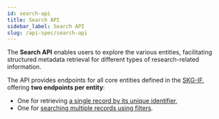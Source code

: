 ```yaml
---
id: search-api
title: Search API
sidebar_label: Search API
slug: /api-spec/search-api
---
```


The **Search API** enables users to explore the various entities, facilitating structured metadata retrieval for different types of research-related information.

The API provides endpoints for all core entities defined in the [SKG-IF](https://skg-if.github.io/), offering **two endpoints per entity**:
- One for retrieving [a single record by its unique identifier](/apis/search-api/get-a-single-entity),
- One for [searching multiple records using filters](/apis/search-api/searching-for-entities).

